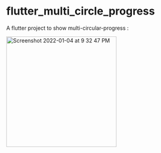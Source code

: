 # flutter_multi_circle_progress
A flutter project to show multi-circular-progress : 

<img width="291" alt="Screenshot 2022-01-04 at 9 32 47 PM" src="https://user-images.githubusercontent.com/19280756/148087657-41ba7b55-badf-4049-b562-524ec6d0f27c.png">
